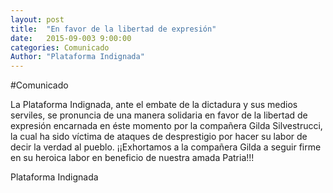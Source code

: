 ```yaml
---
layout: post
title:  "En favor de la libertad de expresión"
date:   2015-09-003 9:00:00
categories: Comunicado
Author: "Plataforma Indignada"
---
```


#Comunicado

La Plataforma Indignada, ante el embate de la dictadura y sus medios serviles, se pronuncia de una manera solidaria en favor de la libertad de expresión encarnada en éste momento por la compañera Gilda Silvestrucci, la cual ha sido víctima de ataques de desprestigio por hacer su labor de decir la verdad al pueblo. ¡¡Exhortamos a la compañera Gilda a seguir firme en su heroica labor en beneficio de nuestra amada Patria!!!


Plataforma Indignada